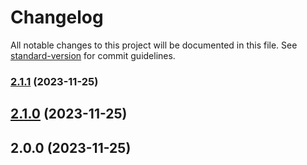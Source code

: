 # Changelog

All notable changes to this project will be documented in this file. See [standard-version](https://github.com/conventional-changelog/standard-version) for commit guidelines.

### [2.1.1](https://github.com/lmscc/demo/compare/v2.1.0...v2.1.1) (2023-11-25)

## [2.1.0](https://github.com/lmscc/demo/compare/v2.0.0...v2.1.0) (2023-11-25)

## 2.0.0 (2023-11-25)

